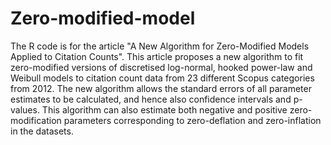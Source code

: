 # Zero-modified-model
The R code is for the article "A New Algorithm for Zero-Modified Models Applied to Citation Counts". This article proposes a new algorithm to fit zero-modified versions of discretised log-normal, hooked power-law and Weibull models to citation count data from 23 different
Scopus categories from 2012. The new algorithm allows the standard errors of all parameter
estimates to be calculated, and hence also confidence intervals and p-values. This algorithm
can also estimate both negative and positive zero-modification parameters corresponding to zero-deflation and zero-inflation in the datasets. 

